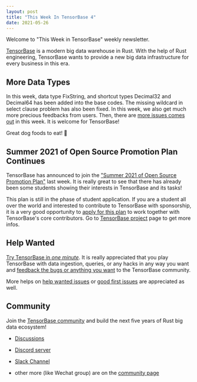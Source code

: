 ```yaml
---
layout: post
title: "This Week In TensorBase 4"
date: 2021-05-26
---
```



Welcome to "This Week in TensorBase" weekly newsletter.

[TensorBase](https://github.com/tensorbase/tensorbase) is a modern big data warehouse in Rust. With the help of Rust engineering, TensorBase wants to provide a new big data infrastructure for every business in this era.

## More Data Types

In this week, data type FixString, and shortcut types Decimal32 and Decimal64 has been added into the base codes. The missing wildcard in select clause problem has also been fixed. In this week, we also get much more precious feedbacks from users. Then, there are [more issues comes out](https://github.com/tensorbase/tensorbase/issues) in this week. It is welcome for TensorBase! 

Great dog foods to eat! 🍻 


## Summer 2021 of Open Source Promotion Plan Continues

TensorBase has announced to join the ["Summer 2021 of Open Source Promotion Plan"](https://summer.iscas.ac.cn/#/homepage?lang=en) last week. It is really great to see that there has already been some students showing their interests in TensorBase and its tasks!

This plan is still in the phase of student application. If you are a student all over the world and interested to contribute to TensorBase with sponsorship, it is a very good opportunity to [apply for this plan](https://summer.iscas.ac.cn/#/org/orgdetail/tensorbase?lang=en) to work together with TensorBase's core contributors. Go to [TensorBase project](https://github.com/tensorbase/tensorbase) page to get more infos.

## Help Wanted

[Try TensorBase in *one minute*](https://github.com/tensorbase/tensorbase/blob/main/docs/get_started_users.md). It is really appreciated that you play TensorBase with data ingestion, queries, or any hacks in any way you want and [feedback the bugs or anything you want](https://github.com/tensorbase/tensorbase/issues) to the TensorBase community. 

More helps on [help wanted issues](https://github.com/tensorbase/tensorbase/issues?q=is%3Aissue+is%3Aopen+label%3Ahelp-wanted) or [good first issues](https://github.com/tensorbase/tensorbase/issues?q=is%3Aissue+is%3Aopen+label%3A%22good+first+issue%22) are appreciated as well.

## Community

Join the [TensorBase community](https://github.com/tensorbase/tensorbase) and build the next five years of Rust big data ecosystem!

* [Discussions](https://github.com/tensorbase/tensorbase/discussions)

* [Discord server](https://discord.com/invite/E72n2jzgKD)

* [Slack Channel](https://join.slack.com/t/tensorbase/shared_invite/zt-ntwmjvpu-TQ9drOdUwNJWmUTXvxMumA)

* other more (like Wechat group) are on the [community page](https://tensorbase.io/community/)